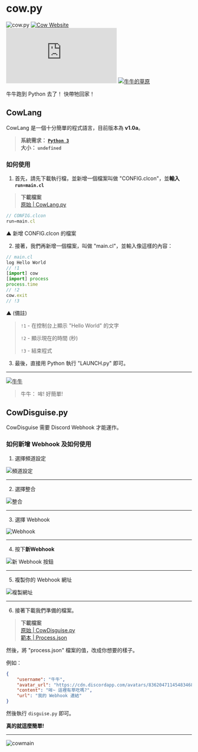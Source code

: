 # cow.py
![cow.py](https://img.shields.io/badge/cow.py-v1.0a-%23ff00a7) [![Cow Website](https://img.shields.io/website?down_color=red&down_message=downtime&label=Website&up_color=green&up_message=uptime&url=https%3A%2F%2Fcow.c-moo.cf)](https://cow.c-moo.cf?test=true)</br>
![GitHub commit activity](https://img.shields.io/github/commit-activity/w/LittleCow-moo/cow.py?label=Commits&style=for-the-badge) [![牛牛的草原](https://img.shields.io/discord/858984157929144321?color=%235865F2&label=Discord&logo=https%3A%2F%2Flogos-world.net%2Fwp-content%2Fuploads%2F2020%2F12%2FDiscord-Logo.png&style=for-the-badge)](https://discord.gg/bQJyuAD9hw)

牛牛跑到 Python 去了！ 快帶牠回家！

## CowLang
CowLang 是一個十分簡單的程式語言，目前版本為 **v1.0a**。

> **系統需求： [`Python 3`](https://python.org/)**</br>
**大小： `undefined`**
### 如何使用
1. 首先，請先下載執行檔，並新增一個檔案叫做 "CONFIG.clcon"，並**輸入 `run=main.cl`**
> **下載檔案**</br>[原始 | CowLang.py](https://github.com/LittleCow-moo/cow.py/blob/main/cowlang/LAUNCH.py)
```js
// CONFIG.clcon
run=main.cl
```
▲ 新增 CONFIG.clcon 的檔案

2. 接著，我們再新增一個檔案，叫做 "main.cl"，並輸入像這樣的內容：

```js
// main.cl
log Hello World
// !1
[import] cow
[import] process
process.time
// !2
cow.exit
// !3
```
▲ (備註)
> `!1` - 在控制台上顯示 "Hello World" 的文字
> 
> `!2` - 顯示現在的時間 (秒)
> 
> `!3` - 結束程式


3. 最後，直接用 Python 執行 "LAUNCH.py" 即可。

***

[![牛牛](https://cdn.discordapp.com/avatars/836204711454834688/ec51f3aed0943f79239a05124e863dd5.webp?size=512)](https://cow.c-moo.cf?test=true)
> 牛牛： 哞! 好簡單!

## CowDisguise.py
CowDisguise 需要 Discord Webhook 才能運作。
### 如何新增 Webhook 及如何使用
1. 選擇頻道設定

![頻道設定](https://cdn.discordapp.com/attachments/859642024071135282/952550377289560084/unknown.png)
***

2. 選擇整合

![整合](https://cdn.discordapp.com/attachments/859642024071135282/952550593283641394/unknown.png)
***

3. 選擇 Webhook

![Webhook](https://cdn.discordapp.com/attachments/859642024071135282/952552550966640690/unknown.png)
***
4. 按下**新Webhook**

![新 Webhook 按鈕](https://cdn.discordapp.com/attachments/859642024071135282/952552697788256266/unknown.png)
***
5. 複製你的 Webhook 網址

![複製網址](https://user-images.githubusercontent.com/90096971/158060711-51ef61d1-bfa3-4f51-b635-8318f3747ccb.png)

***
6. 接著下載我們準備的檔案。
> **下載檔案**</br>[原始 | CowDisguise.py](https://github.com/LittleCow-moo/cow.py/blob/main/disguise/disguise.py)</br>[範本 | Process.json](https://github.com/LittleCow-moo/cow.py/blob/main/disguise/process.json)

然後，將 "process.json" 檔案的值，改成你想要的樣子。

例如：
```json
{
    "username": "牛牛",
    "avatar_url": "https://cdn.discordapp.com/avatars/836204711454834688/ec51f3aed0943f79239a05124e863dd5.webp?size=4096",
    "content": "哞~ 這裡有草吃嗎?",
    "url": "我的 Webhook 連結"
}
```
然後執行 `disguise.py` 即可。

**真的就這麼簡單!**


***
![cowmain](https://user-images.githubusercontent.com/90096971/158060088-fec47b8a-74d9-4684-ad32-ef36a1c53868.gif)
